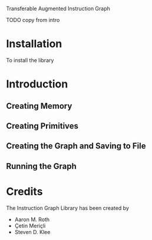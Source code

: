 Transferable Augmented Instruction Graph

TODO copy from intro

# Installation

To install the library

# Introduction

## Creating Memory

## Creating Primitives

## Creating the Graph and Saving to File

## Running the Graph

# Credits

The Instruction Graph Library has been created by
* Aaron M. Roth
* Çetin Meriçli
* Steven D. Klee
